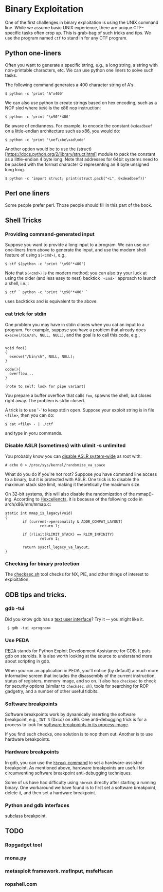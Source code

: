 # Binary Exploitation

One of the first challenges in binary exploitation is using the UNIX command line.  While we assume basic UNIX experience, there are unique CTF-specific tasks often crop up. This is grab-bag of such tricks and tips.  We use the program named `ctf` to stand in for any CTF program.

## Python one-liners

Often you want to generate a specific string, e.g., a long string, a string with non-printable characters, etc.  We can use python one liners to solve such tasks.

The following command generates a 400 character string of A's.
```
$ python -c 'print "A"x400'
```

We can also use python to create strings based on hex encoding, such as a NOP sled where `0x90` is the x86 nop instruction:
```
$ python -c 'print "\x90"*400'
```

Be aware of endianness. For example, to encode the constant `0xdeadbeef` on a little-endian architecture such as x86, you would do:
```
$ python -c 'print "\xef\xbe\xad\xde'
```

Another option would be to use the (struct)[https://docs.python.org/2/library/struct.html] module to pack the constant as a little-endian 4 byte long. Note that addresses for 64bit systems need to be packed with the format character Q representing an 8 byte unsigned long long.
```
$ python -c 'import struct; print(struct.pack("<L", 0xdeadbeef))'
```

## Perl one liners

Some people prefer perl. Those people should fill in this part of the book.

## Shell Tricks

### Providing command-generated input
Suppose you want to provide a long input to a program. We can use our one-liners from above to generate the input, and use the modern shell feature of using `$(<cmd>)`, e.g.,

```
$ ctf $(python -c 'print "\x90"*400')
```

Note that `$(<cmd>)` is the modern method; you can also try your luck at using the older (and less easy to nest) backtick `` `<cmd>` `` approach to launch a shell, i.e.,:
```
$ ctf ` python -c 'print "\x90"*400' `
```
uses backticks and is equivalent to the above.

### cat trick for stdin
One problem you may have in stdin closes when you cat an input to a program.  For example, suppose you have a problem that already does `execve(/bin/sh, NULL, NULL)`, and the goal is to call this code, e.g.,
```

void foo()
{
  execve("/bin/sh", NULL, NULL);
}

code(){
  overflow...
}

(note to self: look for pipe variant)
```

You prepare a buffer overflow that calls `foo`, spawns the shell, but closes right away. The problem is stdin closed.

A trick is to use '-' to keep stdin open. Suppose your exploit string is in file `<file>`, then you can do:

```
$ cat <file> - | ./ctf
```

and type in yoru commands.

### Disable ASLR (sometimes) with ulimit -s unlimited

You probably know you can [disable ASLR system-wide](http://www.commandlinefu.com/commands/matching/disable-aslr/ZGlzYWJsZSBhc2xy/sort-by-votes) as root with:
```
# echo 0 > /proc/sys/kernel/randomize_va_space
```

What do you do if you're not root?  Suppose you have command line access to a binary, but it is protected with ASLR. One trick is to disable the maximum stack size limit, making it theoretically the maximum size.



On 32-bit systems, this will also disable the randomization of the mmap()-ing. According to [Hexcellencts](http://security.cs.pub.ro/hexcellents/wiki/kb/exploiting/home), it is because of the following code in arch/x86/mm/mmap.c:

```
static int mmap_is_legacy(void)
{
        if (current->personality & ADDR_COMPAT_LAYOUT)
                return 1;

        if (rlimit(RLIMIT_STACK) == RLIM_INFINITY)
                return 1;

        return sysctl_legacy_va_layout;
}
```
### Checking for binary protection

The [checksec.sh](http://www.trapkit.de/tools/checksec.sh) tool checks for NX, PIE, and other things of interest to exploitation.

## GDB tips and tricks.


### gdb -tui

Did you know gdb has a [text user interface](https://sourceware.org/gdb/onlinedocs/gdb/TUI.html)?  Try it -- you might like it.

```
 $ gdb -tui <program>
```

### Use PEDA

[PEDA](https://github.com/longld/peda) stands for Python Exploit Development Assistance for GDB. It puts gdb on steroids. It is also worth looking at the source to understand more about scripting in gdb.

When you run an application in PEDA, you'll notice (by default) a much more informative screen that includes the disassembly of the current instruction, status of registers, memory image, and so on.  It also has `checksec` to check for security options (similar to `checksec.sh`), tools for searching for ROP gadgetry, and a number of other useful tidbits.

### Software breakpoints

Software breakpoints work by dynamically inserting the software breakpoint, e.g., `INT 3` (0xcc) on x86.  One anti-debugging trick is for a process to look for [software breakpoints in its process image](http://www.stonedcoder.org/~kd/lib/14-61-1-PB.pdf).

If you find such checks, one solution is to nop them out. Another is to use hardware breakpoints.

### Hardware breakpoints

In gdb, you can use the [`hbreak` command](https://sourceware.org/gdb/onlinedocs/gdb/Set-Breaks.html) to set a hardware-assisted breakpoint.  As mentioned above, hardware breakpoints are useful for circumventing software breakpoint anti-debugging techniques.

Some of us have had difficulty using `hbreak` directly after starting a running binary.   One workaround we have found is to first set a software breakpoint, delete it, and then set a hardware breakpoint.

### Python and gdb interfaces
subclass breakpoint.


## TODO

### Ropgadget tool

### mona.py

### metasploit framework. msfinput, msfelfscan



### ropshell.com
